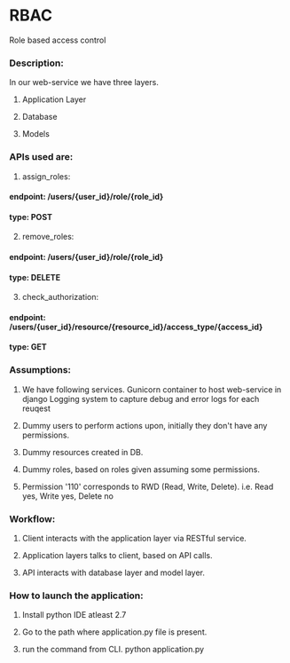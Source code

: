 # RBAC
Role based access control

### Description:
In our web-service we have three layers.

1. Application Layer

2. Database

3. Models

### APIs used are:

1. assign_roles:
#### endpoint: /users/{user_id}/role/{role_id}
#### type: POST

2. remove_roles:
#### endpoint: /users/{user_id}/role/{role_id}
#### type: DELETE

3. check_authorization:
#### endpoint: /users/{user_id}/resource/{resource_id}/access_type/{access_id}
#### type: GET

### Assumptions:

1. We have following services.
	Gunicorn container to host web-service in django
	Logging system to capture debug and error logs for each reuqest
2. Dummy users to perform actions upon, initially they don't have any permissions.

3. Dummy resources created in DB.

4. Dummy roles, based on roles given assuming some permissions.

5. Permission '110' corresponds to RWD (Read, Write, Delete).
	i.e. Read yes, Write yes, Delete no

### Workflow:

1. Client interacts with the application layer via RESTful service.

2. Application layers talks to client, based on API calls.

3. API interacts with database layer and model layer.

### How to launch the application:

1. Install python IDE atleast 2.7

2. Go to the path where application.py file is present.

3. run the command from CLI.
	python application.py
